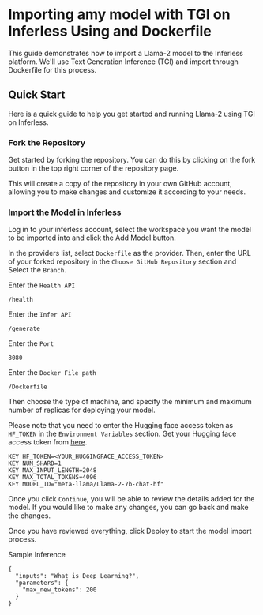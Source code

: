 # Importing amy model with TGI on Inferless Using and Dockerfile

This guide demonstrates how to import a Llama-2 model to the Inferless platform. We'll use Text Generation Inference (TGI) and import through Dockerfile for this process.

## Quick Start
Here is a quick guide to help you get started and running Llama-2 using TGI on Inferless.

### Fork the Repository
Get started by forking the repository. You can do this by clicking on the fork button in the top right corner of the repository page.

This will create a copy of the repository in your own GitHub account, allowing you to make changes and customize it according to your needs.

### Import the Model in Inferless
Log in to your inferless account, select the workspace you want the model to be imported into and click the Add Model button.

In the providers list, select `Dockerfile` as the provider. Then, enter the URL of your forked repository in the `Choose GitHub Repository` section and Select the `Branch`.

Enter the `Health API`

```
/health
```

Enter the `Infer API`
```
/generate
```

Enter the `Port`
```
8080
```

Enter the `Docker File path`
```
/Dockerfile
```

Then choose the type of machine, and specify the minimum and maximum number of replicas for deploying your model.

Please note that you need to enter the Hugging face access token as `HF_TOKEN` in the `Environment Variables` section.
Get your Hugging face access token from [here](https://huggingface.co/settings/tokens).


```
KEY HF_TOKEN=<YOUR_HUGGINGFACE_ACCESS_TOKEN>
KEY NUM_SHARD=1
KEY MAX_INPUT_LENGTH=2048
KEY MAX_TOTAL_TOKENS=4096
KEY MODEL_ID="meta-llama/Llama-2-7b-chat-hf"

```
Once you click `Continue`, you will be able to review the details added for the model. If you would like to make any changes, you can go back and make the changes.

Once you have reviewed everything, click Deploy to start the model import process.

Sample Inference 

```
{
  "inputs": "What is Deep Learning?",
  "parameters": {
    "max_new_tokens": 200
  }
}
```

